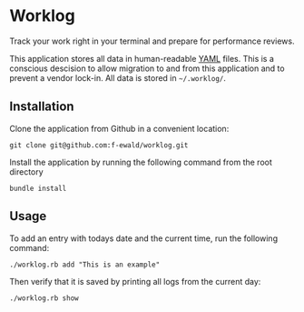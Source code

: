 # Worklog

Track your work right in your terminal and prepare for performance reviews.

This application stores all data in human-readable [YAML](https://yaml.org) files.
This is a conscious descision to allow migration to and from this application and to prevent a vendor lock-in. All data is stored in `~/.worklog/`.

## Installation

Clone the application from Github in a convenient location:

```shell
git clone git@github.com:f-ewald/worklog.git
```

Install the application by running the following command from the root directory

```shell
bundle install
```

## Usage

To add an entry with todays date and the current time, run the following command:

```shell
./worklog.rb add "This is an example"
```

Then verify that it is saved by printing all logs from the current day:

```shell
./worklog.rb show
```


